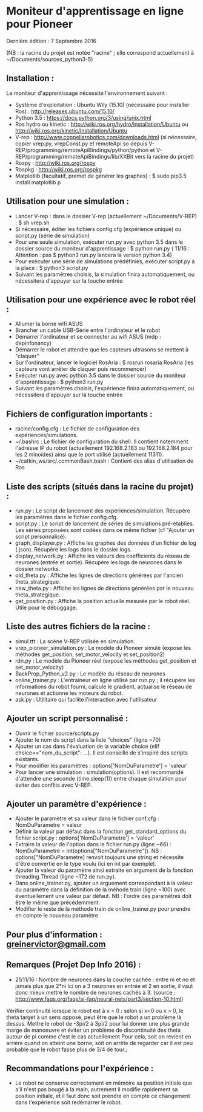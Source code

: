 # Moniteur d'apprentissage en ligne pour Pioneer

Dernière édition : 7 Septembre 2016

(NB : la racine du projet est notée "racine" ; elle correspond actuellement à ~/Documents/sources_python3-5)

## Installation :
Le moniteur d'apprentissage nécessite l'environnement suivant :
* Système d'exploitation : Ubuntu Wily (15.10) (nécessaire pour installer Ros) : http://releases.ubuntu.com/15.10/
* Python 3.5 : https://docs.python.org/3/using/unix.html
* Ros hydro ou kinetic : http://wiki.ros.org/hydro/Installation/Ubuntu ou http://wiki.ros.org/kinetic/Installation/Ubuntu
* V-rep : http://www.coppeliarobotics.com/downloads.html (si nécessaire, copier vrep.py, vrepConst.py et remoteApi.so depuis V-REP/programming/remoteApiBindings/python/python et V-REP/programming/remoteApiBindings/lib/XXBit vers la racine du projet)
* Rospy : http://wiki.ros.org/rospy
* Rospkg : http://wiki.ros.org/rospkg
* Matplotlib (facultatif, premet de générer les graphes) : $ sudo pip3.5 install matplotlib
p
## Utilisation pour une simulation :
* Lancer V-rep : dans le dossier V-rep (actuellement ~/Documents/V-REP) : $ sh vrep.sh
* Si nécessaire, éditer les fichiers config.cfg (expérience unique) ou script.py (série de simulation)
* Pour une seule simulation, exécuter run.py avec python 3.5 dans le dossier source du moniteur d'apprentissage : $ python run.py ( 11/16 : Attention : pas $ python3 run.py lancera la  version python 3.4)
* Pour exécuter une série de simulations prédéfinies, exécuter script.py à la place : $ python3 script.py
* Suivant les paramètres choisis, la simulation finira automatiquement, ou nécessitera d'appuyer sur la touche entrée

## Utilisation pour une expérience avec le robot réel :
* Allumer la borne wifi ASUS
* Brancher un cable USB-Série entre l'ordinateur et le robot
* Démarrer l'ordinateur et se connecter au wifi ASUS (mdp : depinfonancy)
* Démarrer le robot et attendre que les capteurs ultrasons se mettent à "claquer"
* Sur l'ordinateur, lancer le logiciel RosAria : $ rosrun rosaria RosAria (les capteurs vont arrêter de claquer puis recommencer)
* Exécuter run.py avec python 3.5 dans le dossier source du moniteur d'apprentissage : $ python3 run.py
* Suivant les paramètres choisis, l'expérience finira automatiquement, ou nécessitera d'appuyer sur la touche entrée

## Fichiers de configuration importants :
* racine/config.cfg : Le fichier de configuration des expériences/simulations.
* ~/.bashrc : Le fichier de configuration du shell. Il contient notemment l'adresse IP du robot (actuellement 192.168.2.183 ou 192.168.2.184 pour les 2 minoïdes) ainsi que le port utilisé (actuellement 11311).
* ~/catkin_ws/src/.commonBash.bash : Contient des alias d'utilisation de Ros

## Liste des scripts (situés dans la racine du projet) :
* run.py : Le script de lancement des expériences/simulation. Récupère les paramètres dans le fichier config.cfg.
* script.py : Le script de lancement de séries de simulations pré-établies. Les séries proposées sont codées dans ce même fichier (cf "Ajouter un script personnalisé).
* graph_displayer.py : Affiche les graphes des données d'un fichier de log (.json). Récupère les logs dans le dossier logs.
* display_network.py : Affiche les valeurs des coefficients du réseau de neurones (entrée et sortie). Récupère les logs de neurones dans le dossier networks.
* old_theta.py : Affiche les lignes de directions générées par l'ancien theta_strategique.
* new_theta.py : Affiche les lignes de directions générées par le nouveau theta_strategique.
* get_position.py : Affiche la position actuelle mesurée par le robot réel. Utile pour le débuggage.

## Liste des autres fichiers de la racine :
* simul.ttt : La scène V-REP utilisée en simulation.
* vrep_pioneer_simulation.py : Le modèle du Pioneer simulé (expose les méthodes get_position, set_motor_velocity et set_position2)
* rdn.py : Le modèle du Pioneer réel (expose les méthodes get_position et set_motor_velocity)
* BackProp_Python_v2.py : Le modèle du réseau de neurones
* online_trainer.py : L'entraineur en ligne utilisé par run.py ; il récupère les informations du robot fourni, calcule le gradient, actualise le réseau de neurones et actionne les moteurs du robot.
* ask.py : Utilitaire qui facilite l'interaction avec l'utilisateur

## Ajouter un script personnalisé :
* Ouvrir le fichier source/scripts.py
* Ajouter le nom du script dans la liste "choices" (ligne ~70)
* Ajouter un cas dans l'évaluation de la variable choice (elif choice=="nom_du_script": ...). Il est conseillé de s'inspiré des scripts existants.
* Pour modifier les paramètres : options['NomDuParametre'] = 'valeur'
* Pour lancer une simulation : simulation(options). Il est recommandé d'attendre une seconde (time.sleep(1)) entre chaque simulation pour éviter des conflits avec V-REP.

## Ajouter un paramètre d'expérience :
* Ajouter le paramètre et sa valeur dans le fichier conf.cfg : NomDuParametre = valeur
* Définir la valeur par défaut dans la fonction get_standard_options du fichier script.py : options['NomDuParametre'] = 'valeur'
* Extraire la valeur de l'option dans le fichier run.py (ligne ~66) : NomDuParametre = int(options["NomDuParametre"]). NB : options["NomDuParametre] renvoit toujours une string et nécessite d'être convertie en le type voulu (ici en int par exemple).
* Ajouter la valeur du paramètre ainsi extraite en argument de la fonction threading.Thread (ligne ~172 de run.py).
* Dans online_trainer.py, ajouter un arguement correspondant à la valeur du paramètre dans la définition de la méhode train (ligne ~100) avec éventuellement une valeur par défaut. NB : l'ordre des paramètres doit être le même que précédemment.
* Modifier le reste de la méthode train de online_trainer.py pour prendre en compte le nouveau paramètre

## Pour plus d'information : greinervictor@gmail.com

## Remarques (Projet Dep Info 2016) : 
* 21/11/16 : Nombre de neurones dans la couche cachée : entre ni et no et jamais plus que 2*ni
Ici on a 3 neurones en entrée et 2 en sortie, il vaut donc mieux mettre le nombre de neurones cachés à 3.
(source : http://www.faqs.org/faqs/ai-faq/neural-nets/part3/section-10.html)

Vérifier continuité lorsque le robot est à x = 0 : selon si x<0 ou x > 0, le theta target à un sens opposé, peut être que le robot a un problème là dessus.
Mettre le robot de -3pi/2 à 3pi/2 pour lui donner une plus grande marge de manoeuvre et éviter un problème de discontinuité des theta autour de pi comme c'est le cas actuellement
Pour cela, soit on revient en arrière quand on atteint une borne, soit on arrête de regarder car il est peu probable que le robot fasse plus de 3/4 de tour.;

## Recommandations pour l'expérience : 
* Le robot ne conserve correctement en mémoire sa position initiale que s'il n'est pas bougé à la main, autrement il modifie rapidement sa position initiale, et il faut donc soit prendre en compte ce changement dans l'expérience soit redémarrer le robot. 
